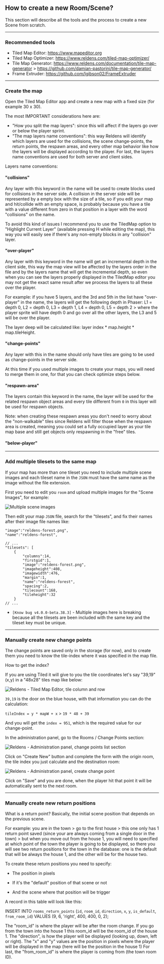 ## How to create a new Room/Scene?

This section will describe all the tools and the process to create a new Scene from scratch.

---

### Recommended tools

- Tiled Map Editor: https://www.mapeditor.org
- Tiled Map Optimizer: https://www.reldens.com/tiled-map-optimizer/
- Tile Map Generator: https://www.reldens.com/documentation/tile-map-generator > https://github.com/damian-pastorini/tile-map-generator/
- Frame Extruder: https://github.com/lgibson02/FrameExtruder

---

### Create the map

Open the Tiled Map Editor app and create a new map with a fixed size (for example 30 x 30).

The most IMPORTANT considerations here are:

- "How you split the map layers": since this will affect if the layers go over or below the player sprint.
- "The map layers name conventions": this way Reldens will identify which layers are used for the collisions, the scene change-points, the return points, the respawn areas, and every other map behavior like how the layers will be displayed according to the player. For last, the layers name conventions are used for both server and client sides.

Layers name conventions:

#### "collisions"

Any layer with this keyword in the name will be used to create blocks used for collisions in the server side. A collision in the server side will be represented by a empty box with the size of a tile, so if you edit your map and hit/collide with an empty space, is probably because you have a tile with a value different from zero in that position in a layer with the word "collisions" on the name.

To avoid this kind of issues I recommend you to use the TiledMap option to "Highlight Current Layer" (available pressing H while editing the map), this way you will easily see if there's any non-empty blocks in any "collision" layer.

#### "over-player"
Any layer with this keyword in the name will get an incremental depth in the client side, this way the map view will be affected by the layers order in the file and by the layers name that will get the incremental depth, so even when you can see the layers properly displayed in the TiledMap editor you may not get the exact same result after we process the layers to all these over the player.

For example: if you have 5 layers, and the 3rd and 5th in the list have "over-player" in the name, the layers will get the following depth in Phaser: L1 = depth 0, L2 = depth 0, L3 = depth 1, L4 = depth 0, L5 = depth 2 > where the player sprite will have depth 0 and go over all the other layers, the L3 and 5 will be over the player.

The layer deep will be calculated like: layer index * map.height * map.tileHeight.

#### "change-points"
Any layer with this in the name should only have tiles are going to be used as change-points in the server side.

At this time if you used multiple images to create your maps, you will need to merge them in one, for that you can check optimize steps below.

#### "respawn-area"
The layers contain this keyword in the name, the layer will be used for the related respawn object areas and every tile different from `0` in this layer will be used for respawn objects. 

Note: when creating these respawn areas you don't need to worry about the "non-walkable" tiles since Reldens will filter those when the respawn area is created, meaning you could set a fully occupied layer as your tile map base and still get objects only respawning in the "free" tiles. 

#### "below-player"

---

### Add multiple tilesets to the same map

If your map has more than one tileset you need to include multiple scene images and each tileset name in the `JSON` must have the same name as the image without the file extension.

First you need to edit you `room` and upload multiple images for the "Scene Images", for example:

![Multiple scene images](./screenshots/maps-creation-multiple-images.png)

Then edit your map `JSON` file, search for the "tilesets", and fix their names after their image file names like:

```
"image":"reldens-forest.png",
"name":"reldens-forest",
```

```
// ... 
"tilesets": [
    {
        "columns":14,
        "firstgid":1,
        "image":"reldens-forest.png",
        "imageheight":408,
        "imagewidth":476,
        "margin":1,
        "name":"reldens-forest",
        "spacing":2,
        "tilecount":168,
        "tileheight":32
    }
// ...
```

- `[Know bug v4.0.0-beta.38.3]` - Multiple images here is breaking because all the tilesets are been included with the same key and the tileset key must be unique.

---

### Manually create new change points

The change points are saved only in the storage (for now), and to create them you need to know the tile-index where it was specified in the map file.

How to get the index?

If you are using Tiled it will give to you the tile coordinates let's say "39,19" (x,y) in a "48x28" tiles map like below:

![Reldens - Tiled Map Editor, tile column and row](screenshots/tiled-map-editor-tile-column-and-row.png)

`39,19` is the door on the blue house, with that information you can do the calculation:

`tileIndex = y * mapW + x` > `19 * 48 + 39`

And you will get the `index = 951`, which is the required value for our change-point.

In the administration panel, go to the Rooms / Change Points section:

![Reldens - Administration panel, change points list section](screenshots/admin-rooms-change-points-list.png)

Click on "Create New" button and complete the form with the origin room, the tile index you just calculate and the destination room:

![Reldens - Administration panel, create change point](screenshots/admin-rooms-create-change-point.png)

Click on "Save" and you are done, when the player hit that point it will be automatically sent to the next room.

---

### Manually create new return positions

What is a return point? Basically, the initial scene position that depends on the previous scene.

For example: you are in the town > go to the first house > this one only has 1 return point saved (since your are always coming from a single door in the town) > but when you move out from the house 1, you will need to specified at which point of the town the player is going to be displayed, so there you will see two return positions for the town in the database: one is the default that will be always the house 1, and the other will be for the house two.

To create these return positions you need to specify:

- The position in pixels

- If it's the "default" position of that scene or not

- And the scene where that position will be trigger

A record in this table will look like this:

INSERT INTO `rooms_return_points` (`id`, `room_id`, `direction`, `x`, `y`, `is_default`, `from_room_id`) VALUES (9, 6, 'right', 400, 400, 0, 2);

The "room_id" is where the player will be after the room change. If you go from the town into the house 1 this room_id will be the room_id of the house 1.
The "direction", is how the player will be displayed (looking up, down, left or right).
The "x" and "y" values are the position in pixels where the player will be displayed in the map (here will be the position in the house 1)
For last, the "from_room_id" is where the player is coming from (the town room ID).
